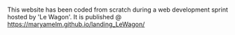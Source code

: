 # 
This website has been coded from scratch during a web development sprint hosted by 'Le Wagon'.
It is published  @ https://maryamelm.github.io/landing_LeWagon/

